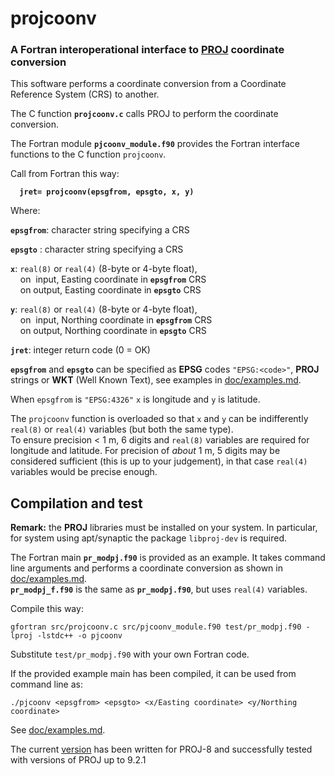 # projcoonv

### A Fortran interoperational interface to [PROJ](https://proj.org) coordinate conversion

This software performs a coordinate conversion from a Coordinate Reference System (CRS) to another.

The C function **`projcoonv.c`** calls PROJ to perform the coordinate conversion.

The Fortran module **`pjcoonv_module.f90`** provides the Fortran interface functions to the C function `projcoonv`.

Call from Fortran this way:
<b>

```
  jret= projcoonv(epsgfrom, epsgto, x, y)
```
</b>

Where:

**`epsgfrom`**: character string specifying a CRS

**`epsgto`**  : character string specifying a CRS

**`x`**: `real(8)` or `real(4)` (8-byte  or 4-byte float),  
&nbsp; &nbsp; on &nbsp;input, Easting  coordinate in **`epsgfrom`** CRS  
&nbsp; &nbsp; on output, Easting  coordinate in **`epsgto`** CRS

**`y`**: `real(8)` or `real(4)` (8-byte  or 4-byte float),  
&nbsp; &nbsp; on &nbsp;input, Northing coordinate in **`epsgfrom`** CRS  
&nbsp; &nbsp; on output, Northing coordinate in **`epsgto`** CRS

**`jret`**: integer return code (0 = OK)

**`epsgfrom`** and **`epsgto`** can be specified as **EPSG** codes `"EPSG:<code>"`, **PROJ** strings or **WKT** (Well Known Text), see examples in [doc/examples.md](doc/examples.md).

When `epsgfrom` is `"EPSG:4326"` `x` is longitude and `y` is latitude.  

The `projcoonv` function is overloaded so that `x` and `y` can be indifferently `real(8)` or `real(4)` variables (but both the same type).  
To ensure precision < 1 m, 6 digits and `real(8)` variables are required for longitude and latitude.
For precision of *about* 1 m, 5 digits may be considered sufficient (this is up to your judgement), in that case `real(4)` variables would be precise enough.

## Compilation and test

**Remark:** the **PROJ** libraries must be installed on your system. In particular, for system using apt/synaptic the package `libproj-dev` is required.

The Fortran main **`pr_modpj.f90`** 
is provided as an example. It takes command line arguments and performs a coordinate conversion as shown in [doc/examples.md](doc/examples.md).  
**`pr_modpj_f.f90`** is the same as  **`pr_modpj.f90`**, but uses `real(4)` variables.  

Compile this way:

```
gfortran src/projcoonv.c src/pjcoonv_module.f90 test/pr_modpj.f90 -lproj -lstdc++ -o pjcoonv
```

Substitute `test/pr_modpj.f90` with your own Fortran code.

If the provided example main has been compiled, it can be used from command line as:

```
./pjcoonv <epsgfrom> <epsgto> <x/Easting coordinate> <y/Northing coordinate>
```

See [doc/examples.md](doc/examples.md).


The current [version](VERSION) has been written for PROJ-8 and successfully tested with versions of PROJ up to 9.2.1

